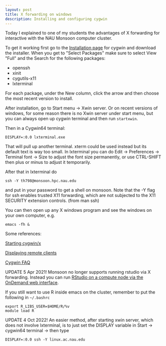 ```yaml
---
layout: post
title: X forwarding on windows
description: Installing and configuring cygwin
---
```


Today I explained to one of my students the advantages of X forwarding
for interactive with the NAU Monsoon computer cluster.

To get it working first go to the [Installation
page](https://cygwin.com/install.html) for cygwin and download the
installer. When you get to "Select Packages" make sure to select
View "Full" and the Search for the following packages:

* openssh
* xinit
* cygutils-x11
* lxterminal

For each package, under the New column, click the arrow and then
choose the most recent version to install.

After installation, go to Start menu -> Xwin server.
Or on recent versions of windows, for some reason there is no Xwin server under start menu, but you can always open up cygwin terminal and then run `startxwin`.

Then in a Cygwin64 terminal:

```
DISPLAY=:0.0 lxterminal.exe
```

That will pull up another terminal. xterm could be used instead but
its default text is way too small. In lxterminal you can do Edit ->
Preferences -> Terminal font -> Size to adjust the font size
permanently, or use CTRL-SHIFT then plus or minus to adjust it
temporarily.

After that in lxterminal do

```
ssh -Y th798@monsoon.hpc.nau.edu
```

and put in your password to get a shell on monsoon. 
Note that the -Y flag for ssh enables trusted X11 forwarding, which
are not subjected to the X11 SECURITY extension controls. (from man ssh)

You can then open
up any X windows program and see the windows on your own computer,
e.g.

```
emacs -fh &
```

Some references:

[Starting
cygwin/x](https://x.cygwin.com/docs/ug/using.html#using-starting)

[Displaying remote clients](https://x.cygwin.com/docs/ug/using-remote-apps.html)

[Cygwin
FAQ](https://x.cygwin.com/docs/faq/cygwin-x-faq.html#q-xserver-nolisten-tcp-default)

UPDATE 5 Apr 2021! Monsoon no longer supports running rstudio via X
forwarding. Instead you can run [RStudio on a compute node via the
OnDemand web
interface](https://ondemand.hpc.nau.edu/pun/sys/dashboard/batch_connect/sys/RStudio/session_contexts/new).

If you still want to use R inside emacs on the cluster, remember to
put the following in `~/.bashrc`

```shell-script
export R_LIBS_USER=$HOME/R/%v
module load R
```

UPDATE 4 Oct 2022! An easier method, after starting xwin server, which
does not involve lxterminal, is to just set the DISPLAY variable in
Start -> cygwin64 terminal -> then type

```shell-script
DISPLAY=:0.0 ssh -Y linux.ac.nau.edu
```
